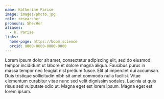 ```yaml
---
name: Katherine Parise
image: images/photo.jpg
role: researcher
pronouns: She/Her
aliases:
  - K. Parise
links:
  home-page: https://boom.science
  orcid: 0000-0000-0000-0000
---
```


Lorem ipsum dolor sit amet, consectetur adipiscing elit, sed do eiusmod tempor incididunt ut labore et dolore magna aliqua.
Faucibus purus in massa tempor nec feugiat nisl pretium fusce.
Elit at imperdiet dui accumsan.
Duis tristique sollicitudin nibh sit amet commodo nulla facilisi.
Vitae elementum curabitur vitae nunc sed velit dignissim sodales.
Lacinia at quis risus sed vulputate odio ut.
Magna eget est lorem ipsum.
Magna eget est lorem ipsum.
